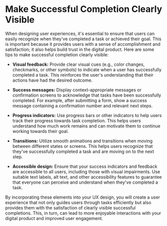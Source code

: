 # Make Successful Completion Clearly Visible

When designing user experiences, it's essential to ensure that users can easily recognize when they've completed a task or achieved their goal. This is important because it provides users with a sense of accomplishment and satisfaction; it also helps build trust in the digital product. Here are some tips to make successful completion clearly visible:

- **Visual feedback:** Provide clear visual cues (e.g., color changes, checkmarks, or other symbols) to indicate when a user has successfully completed a task. This reinforces the user's understanding that their actions have had the desired outcome.

- **Success messages:** Display context-appropriate messages or confirmation screens to acknowledge that tasks have been successfully completed. For example, after submitting a form, show a success message containing a confirmation number and relevant next steps.

- **Progress indicators:** Use progress bars or other indicators to help users track their progress towards task completion. This helps users understand how much work remains and can motivate them to continue working towards their goal.

- **Transitions:** Utilize smooth animations and transitions when moving between different states or screens. This helps users recognize that they've successfully completed a task and are moving on to the next step.

- **Accessible design:** Ensure that your success indicators and feedback are accessible to all users, including those with visual impairments. Use suitable text labels, alt text, and other accessibility features to guarantee that everyone can perceive and understand when they've completed a task.

By incorporating these elements into your UX design, you will create a user experience that not only guides users through tasks efficiently but also provides them with the satisfaction of clearly visible successful completions. This, in turn, can lead to more enjoyable interactions with your digital product and improved user engagement.